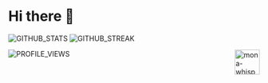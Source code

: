 # Hi there 👋

![GITHUB_STATS] ![GITHUB_STREAK]


![PROFILE_VIEWS] <img alt="mona-whisper"  width="50" align="right" src="https://github.githubassets.com/images/mona-whisper.gif"/>



[TOP_LANGS]: https://github-readme-stats.vercel.app/api/top-langs/?username=rak-maniak&show_icons=true&theme=dark&locale=en&count_private=true&hide=stars,issues

[GITHUB_STATS]: https://github-readme-stats.vercel.app/api?username=rak-maniak&exclude_repo=rak-maniak&show_icons=true&theme=dark&locale=en&count_private=true&hide=stars,issues&hide_border=true&bg_color=0D1117&card_width=290

[GITHUB_STREAK]: https://github-readme-streak-stats.herokuapp.com/?user=rak-maniak&theme=dark&hide_border=true&background=0D1117&card_width=485

[PROFILE_VIEWS]: https://hits.seeyoufarm.com/api/count/incr/badge.svg?url=https%3A%2F%2Fgithub.com%2Frak-maniak%2Frak-maniak&count_bg=%230D1117&title_bg=%230D1117&icon=&icon_color=%23FFFFFF&title=%F0%9F%91%80&edge_flat=false
